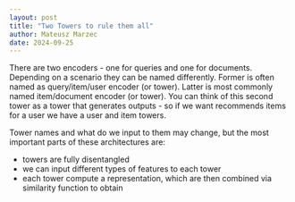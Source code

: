 ```yaml
---
layout: post
title: "Two Towers to rule them all"
author: Mateusz Marzec
date: 2024-09-25
---
```



There are two encoders - one for queries and one for documents. Depending on a scenario they can be named differently. Former is often named as query/item/user encoder (or tower). Latter is most commonly named item/document encoder (or tower). You can think of this second tower as a tower that generates outputs - so if we want recommends items for a user we have a user and item towers.


Tower names and what do we input to them may change, but the most important parts of these architectures are:
* towers are fully disentangled
* we can input different types of features to each tower
* each tower compute a representation, which are then combined via similarity function to obtain 